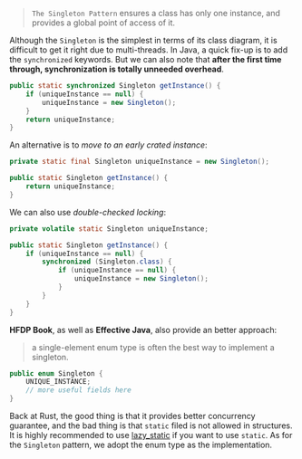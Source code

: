 > `The Singleton Pattern` ensures a class has only one instance, and provides a global point of access of it.

Although the `Singleton` is the simplest in terms of its class diagram, it is difficult to get it right due to multi-threads. In Java, a quick fix-up is to add the `synchronized` keywords. But we can also note that **after the first time through, synchronization is totally unneeded overhead**.

```java
public static synchronized Singleton getInstance() {
    if (uniqueInstance == null) {
        uniqueInstance = new Singleton();
    }
    return uniqueInstance;
}
```
An alternative is to *move to an early crated instance*:

```java
private static final Singleton uniqueInstance = new Singleton();

public static Singleton getInstance() {
    return uniqueInstance;
}
```

We can also use *double-checked locking*:

```java
private volatile static Singleton uniqueInstance;

public static Singleton getInstance() {
    if (uniqueInstance == null) {
        synchronized (Singleton.class) {
            if (uniqueInstance == null) {
                uniqueInstance = new Singleton();
            }
        }
    }
}
```

**HFDP Book**, as well as **Effective Java**, also provide an better approach:

> a single-element
enum type is often the best way to implement a singleton.

```java
public enum Singleton {
    UNIQUE_INSTANCE;
    // more useful fields here
}
```

Back at Rust, the good thing is that it provides better concurrency guarantee, and the bad thing is that `static` filed is not allowed in structures. It is highly recommended to use [lazy_static](https://crates.io/crates/lazy_static) if you want to use `static`. As for the `Singleton` pattern, we adopt the enum type as the implementation.